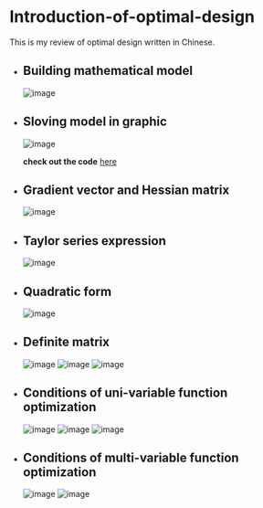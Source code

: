 # Introduction-of-optimal-design
This is my review of optimal design written in Chinese.

- ## Building mathematical model
  ![image](https://github.com/ccjameslai/Introduction-of-optimal-design/blob/master/figure/p1.JPG)

- ## Sloving model in graphic
  ![image](https://github.com/ccjameslai/Introduction-of-optimal-design/blob/master/figure/p2.JPG)
  
  **check out the code** [here](https://github.com/ccjameslai/Introduction-of-optimal-design/blob/master/code/ex2_1.py)

- ## Gradient vector and Hessian matrix
  ![image](https://github.com/ccjameslai/Introduction-of-optimal-design/blob/master/figure/p3.JPG)
  
- ## Taylor series expression
  ![image](https://github.com/ccjameslai/Introduction-of-optimal-design/blob/master/figure/p4.JPG)
  
- ## Quadratic form
  ![image](https://github.com/ccjameslai/Introduction-of-optimal-design/blob/master/figure/p5.JPG)
  
- ## Definite matrix
  ![image](https://github.com/ccjameslai/Introduction-of-optimal-design/blob/master/figure/p6.JPG)
  ![image](https://github.com/ccjameslai/Introduction-of-optimal-design/blob/master/figure/p7.JPG)
  ![image](https://github.com/ccjameslai/Introduction-of-optimal-design/blob/master/figure/p8.JPG)

- ## Conditions of uni-variable function optimization
  ![image](https://github.com/ccjameslai/Introduction-of-optimal-design/blob/master/figure/p9.JPG)
  ![image](https://github.com/ccjameslai/Introduction-of-optimal-design/blob/master/figure/p10.JPG)
  ![image](https://github.com/ccjameslai/Introduction-of-optimal-design/blob/master/figure/p11.JPG)
  
- ## Conditions of multi-variable function optimization
  ![image](https://github.com/ccjameslai/Introduction-of-optimal-design/blob/master/figure/p12.JPG)
  ![image](https://github.com/ccjameslai/Introduction-of-optimal-design/blob/master/figure/p13.JPG)
